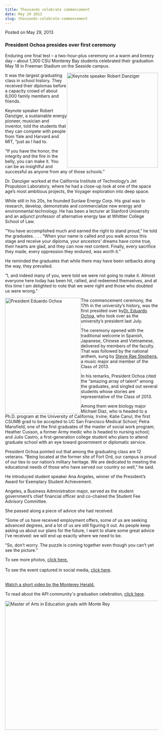 ```yaml
---
title: Thousands celebrate commencement
date: May 29 2013
slug: thousands-celebrate-commencement
---
```





<span class="date">Posted on May 29, 2013    </span>
<h3>President Ochoa presides over first ceremony</h3>
<p>Enduring one final test &#x2013; a two-hour-plus ceremony on a warm and
breezy day &#x2013; about 1,300 CSU Monterey Bay students celebrated their
graduation May 18 in Freeman Stadium on the Seaside campus.</p>
<p><img alt="Keynote speaker Robert Danziger" src="http://news.csumb.edu/sites/default/files/65/attachments/news/images/danziger_for_web.jpg" style="float:right; width:300px; height:312px">It was the largest
graduating class in school history. They received their diplomas
before a capacity crowd of about 8,000 family members and
friends.</img></p>
<p>Keynote speaker Robert Danziger, a sustainable energy pioneer,
musician and inventor, told the students that they can compete with
people from Yale and Harvard and MIT, &#x201C;just as I had to.</p>
<p>&#x201C;If you have the honor, the integrity and the fire in the belly,
you can make it. You can be as insightful and successful as anyone
from any of those schools.&#x201D;</p>
<p>Dr. Danziger worked at the California Institute of Technology&#x2019;s
Jet Propulsion Laboratory, where he had a close-up look at one of
the space age&#x2019;s most ambitious projects, the Voyager exploration
into deep space.</p>
<p>While still in his 20s, he founded Sunlaw Energy Corp. His goal
was to research, develop, demonstrate and commercialize new energy
and environmental technology. He has been a lecturer at Stanford
University and an adjunct professor of alternative energy law at
Whittier College School of Law.</p>
<p>&#x201C;You have accomplished much and earned the right to stand
proud,&#x201D; he told the graduates. . . . &#x201C;When your name is called and
you walk across this stage and receive your diploma, your
ancestors&#x2019; dreams have come true, their hearts are glad, and they
can now rest content. Finally, every sacrifice they made, every
oppression they endured, was worth it.&#x201D;</p>
<p>He reminded the graduates that while there may have been
setbacks along the way, they prevailed.</p>
<p>&#x201C;I, and indeed many of you, were told we were not going to make
it. Almost everyone here today has been hit, rallied, and redeemed
themselves, and at this time I am delighted to note that we were
right and those who doubted us were wrong.&#x201D;</p>
<p><img alt="President Eduardo Ochoa" src="http://news.csumb.edu/sites/default/files/65/attachments/news/images/ochoa_web.jpg" style="float:left; width:250px; height:381px">The commencement
ceremony, the 17th in the university&#x2019;s history, was the first
presided over by<a href="http://president.csumb.edu/" rel="nofollow">Dr. Eduardo Ochoa,</a> who took over as the university&#x2019;s
president last July.</img></p>
<p>The ceremony opened with the traditional welcome in Spanish,
Japanese, Chinese and Vietnamese, delivered by members of the
faculty. That was followed by the national anthem, sung by <a href="../../feb/4/csumb-student-american-idol.html" rel="nofollow">Stevie Rae Stephens</a>, a music major and member of the
Class of 2013.</p>
<p>In his remarks, President Ochoa cited the &#x201C;amazing array of
talent&#x201D; among the graduates, and singled out several students whose
stories are representative of the Class of 2013.</p>
<p>Among them were biology major Michael Diaz, who is headed to a
Ph.D. program at the University of California, Irvine; Katie Canul,
the first CSUMB grad to be accepted to UC San Francisco Medical
School; Petra Mansfield, one of the first graduates of the master
of social work program; Heather Cusson, a former Army medic who is
headed to nursing school; and Julio Castro, a first-generation
college student who plans to attend graduate school with an eye
toward government or diplomatic service.</p>
<p>President Ochoa pointed out that among the graduating class are
12 veterans. &#x201C;Being located at the former site of Fort Ord, our
campus is proud of our ties to our nation&#x2019;s military heritage. We
are dedicated to meeting the educational needs of those who have
served our country so well,&#x201D; he said.</p>
<p>He introduced student speaker Ana Angeles, winner of the
President&#x2019;s Award for Exemplary Student Achievement.</p>
<p>Angeles, a Business Administration major, served as the student
government&#x2019;s chief financial officer and co-chaired the Student Fee
Advisory Committee.</p>
<p>She passed along a piece of advice she had received.</p>
<p>&#x201C;Some of us have received employment offers, some of us are
seeking advanced degrees, and a lot of us are still figuring it
out. As people keep asking us about our plans for the future, I
want to share some great advice I&#x2019;ve received: we will end up
exactly where we need to be.</p>
<p>&#x201C;So, don&#x2019;t worry. The puzzle is coming together even though you
can&#x2019;t yet see the picture.&#x201D;</p>
<p>To see more photos, <a href="../../../../gallery/commencement-2013.html" rel="nofollow">click
here.</a><br>
<br>
To see the event captured in social media, <a href="../22/commencements-social-media.html" rel="nofollow">click
here</a>.</br></br></p>
<p><a href="http://bcove.me/o55pn0t8" rel="nofollow">Watch a short
video by the Monterey Herald.</a></p>
<p>To read about the API community&apos;s graduation celebration,
<a href="../23/api-community-celebrates-graduation.html" rel="nofollow">click here</a>.</p>
<p><img alt="Master of Arts in Education grads with Monte Rey" src="http://news.csumb.edu/sites/default/files/65/attachments/news/images/mae_grads_with_monte_for_web.jpg" style="float:left; width:550px; height:425px"/></p>
<p><br>
&#xA0;</br></p>
<p>&#xA0;</p>
<p>&#xA0;</p>
<p>&#xA0;</p>
<p>&#xA0;</p>
<p>&#xA0;</p>
<p>&#xA0;</p>
<p>&#xA0;</p>
<p>&#xA0;</p>
<p>&#xA0;</p>
<p>&#xA0;</p>
<p>&#xA0;</p>
<p>&#xA0;</p>
<p>&#xA0;</p>
<p><br>
&#xA0;</br></p>





